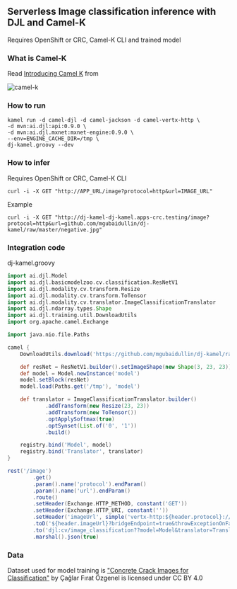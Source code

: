 ## Serverless Image classification inference with DJL and Camel-K
Requires OpenShift or CRC, Camel-K CLI and trained model 

### What is Camel-K

Read [Introducing Camel K](https://www.nicolaferraro.me/2018/10/15/introducing-camel-k/) from 

![camel-k]()

### How to run

```
kamel run -d camel-djl -d camel-jackson -d camel-vertx-http \
-d mvn:ai.djl:api:0.9.0 \
-d mvn:ai.djl.mxnet:mxnet-engine:0.9.0 \
--env=ENGINE_CACHE_DIR=/tmp \
dj-kamel.groovy --dev
```

### How to infer
Requires OpenShift or CRC, Camel-K CLI

```
curl -i -X GET "http://APP_URL/image?protocol=http&url=IMAGE_URL"
```
Example
```
curl -i -X GET "http://dj-kamel-dj-kamel.apps-crc.testing/image?protocol=http&url=github.com/mgubaidullin/dj-kamel/raw/master/negative.jpg"
```

### Integration code
dj-kamel.groovy
``` groovy
import ai.djl.Model
import ai.djl.basicmodelzoo.cv.classification.ResNetV1
import ai.djl.modality.cv.transform.Resize
import ai.djl.modality.cv.transform.ToTensor
import ai.djl.modality.cv.translator.ImageClassificationTranslator
import ai.djl.ndarray.types.Shape
import ai.djl.training.util.DownloadUtils
import org.apache.camel.Exchange

import java.nio.file.Paths

camel {
    DownloadUtils.download('https://github.com/mgubaidullin/dj-kamel/raw/master/defects-0001.params', '/tmp/model-0001.params')

    def resNet = ResNetV1.builder().setImageShape(new Shape(3, 23, 23)).setNumLayers(20).setOutSize(2).build()
    def model = Model.newInstance('model')
    model.setBlock(resNet)
    model.load(Paths.get('/tmp'), 'model')

    def translator = ImageClassificationTranslator.builder()
            .addTransform(new Resize(23, 23))
            .addTransform(new ToTensor())
            .optApplySoftmax(true)
            .optSynset(List.of('0', '1'))
            .build()

    registry.bind('Model', model)
    registry.bind('Translator', translator)
}

rest('/image')
        .get()
        .param().name('protocol').endParam()
        .param().name('url').endParam()
        .route()
        .setHeader(Exchange.HTTP_METHOD, constant('GET'))
        .setHeader(Exchange.HTTP_URI, constant(''))
        .setHeader('imageUrl', simple('vertx-http:${header.protocol}://${header.url}'))
        .toD('${header.imageUrl}?bridgeEndpoint=true&throwExceptionOnFailure=false')
        .to('djl:cv/image_classification??model=Model&translator=Translator')
        .marshal().json(true)
```        

### Data
Dataset used for model training is ["Concrete Crack Images for Classification"](https://data.mendeley.com/datasets/5y9wdsg2zt/2)
by Çağlar Fırat Özgenel is licensed under CC BY 4.0